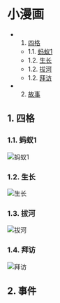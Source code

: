 # 小漫画

* 1. [四格](#first)
    * 1.1. [蚂蚁1](#firstPOne)
    * 1.2. [生长](#firstPTwo)
    * 1.2. [拔河](#firstPThree)
    * 1.2. [拜访](#firstPFour)
* 2. [故事](#second)


## 1.  <a name=‘first’></a> 四格
### 1.1. <a name='firstPOne'></a> 蚂蚁1
![蚂蚁1](http://aleah.oss-cn-heyuan.aliyuncs.com/static/蚂蚁1.png "Magic Gardens")
### 1.2. <a name='firstPTwo'></a> 生长
![生长](http://aleah.oss-cn-heyuan.aliyuncs.com/static/生长.png "Magic Gardens")
### 1.3. <a name='firstPThree'></a> 拔河
![拔河](http://aleah.oss-cn-heyuan.aliyuncs.com/static/拔河.png "Magic Gardens")
### 1.4. <a name='firstPFour'></a> 拜访
![拜访](http://aleah.oss-cn-heyuan.aliyuncs.com/static/拜访.png "Magic Gardens")


## 2.  <a name='storys'></a> 事件